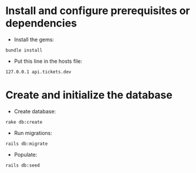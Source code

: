 # Install and configure prerequisites or dependencies

- Install the gems:
```
bundle install
```
- Put this line in the hosts file:
```
127.0.0.1 api.tickets.dev
```

# Create and initialize the database
- Create database:
```
rake db:create
```
- Run migrations:
```
rails db:migrate
```
- Populate:
```
rails db:seed
```
